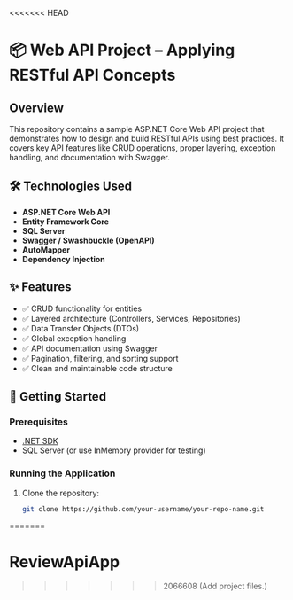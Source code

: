 <<<<<<< HEAD
# 📦 Web API Project – Applying RESTful API Concepts

## Overview

This repository contains a sample ASP.NET Core Web API project that demonstrates how to design and build RESTful APIs using best practices. It covers key API features like CRUD operations, proper layering, exception handling, and documentation with Swagger.

## 🛠️ Technologies Used

- **ASP.NET Core Web API**
- **Entity Framework Core**
- **SQL Server** 
- **Swagger / Swashbuckle (OpenAPI)**
- **AutoMapper**
- **Dependency Injection**

## ✨ Features

- ✅ CRUD functionality for entities  
- ✅ Layered architecture (Controllers, Services, Repositories)  
- ✅ Data Transfer Objects (DTOs)  
- ✅ Global exception handling  
- ✅ API documentation using Swagger  
- ✅ Pagination, filtering, and sorting support  
- ✅ Clean and maintainable code structure  

## 🚀 Getting Started

### Prerequisites

- [.NET SDK](https://dotnet.microsoft.com/download)
- SQL Server (or use InMemory provider for testing)

### Running the Application

1. Clone the repository:
   ```bash
   git clone https://github.com/your-username/your-repo-name.git
=======
# ReviewApiApp
>>>>>>> 2066608 (Add project files.)
